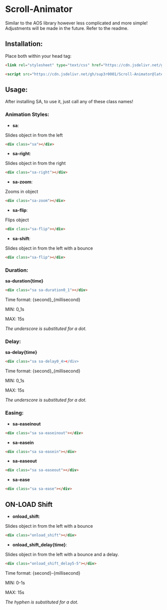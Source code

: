 # Scroll-Animator
Similar to the AOS library however less complicated and more simple! Adjustments will be made in the future. Refer to the readme.

## Installation:
Place both within your head tag:

``` html
<link rel="stylesheet" type="text/css" href="https://cdn.jsdelivr.net/gh/sup3r0001/Scroll-Animator@latest/Scroll%20Animator/scrollanimator.css">
```

``` html
<script src="https://cdn.jsdelivr.net/gh/sup3r0001/Scroll-Animator@latest/Scroll%20Animator/scrollanimator.js"></script>
```

## Usage:
After installing SA, to use it, just call any of these class names!

### Animation Styles:
- **sa**:

Slides object in from the left
``` html
<div class="sa"></div>
```

- **sa-right**:

Slides object in from the right
``` html
<div class="sa-right"></div>
```

- **sa-zoom**:

Zooms in object
``` html
<div class="sa-zoom"></div>
```

- **sa-flip**:

Flips object
``` html
<div class="sa-flip"></div>
```

- **sa-shift**:

Slides object in from the left with a bounce
``` html
<div class="sa-flip"></div>
```

### Duration:

**sa-duration{time}**
``` html
<div class="sa sa-duration0_1"></div>
```

Time format: {second}_{millisecond}

MIN: 0_1s

MAX: 15s

*The underscore is substituted for a dot.* 


### Delay:

**sa-delay{time}**
``` html
<div class="sa sa-delay0_4></div>
```

Time format: {second}_{millisecond}

MIN: 0_1s

MAX: 15s

*The underscore is substituted for a dot.* 

### Easing:


- **sa-easeinout**

``` html
<div class="sa sa-easeinout"></div>
```

- **sa-easein**

``` html
<div class="sa sa-easein"></div>
```

- **sa-easeout**

``` html
<div class="sa sa-easeout"></div>
```

- **sa-ease**

``` html
<div class="sa sa-ease"></div>
```


## ON-LOAD Shift

- **onload_shift**:

Slides object in from the left with a bounce
``` html
<div class="onload_shift"></div>
```

- **onload_shift_delay{time}**:

Slides object in from the left with a bounce and a delay.
``` html
<div class="onload_shift_delay5-5"></div>
```

Time format: {second}-{millisecond}

MIN: 0-1s

MAX: 15s

*The hyphen is substituted for a dot.* 

